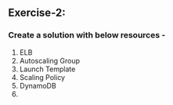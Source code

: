 ## Exercise-2:
### Create a solution with below resources - 
1. ELB
2. Autoscaling Group 
3. Launch Template
4. Scaling Policy 
5. DynamoDB
6. 
